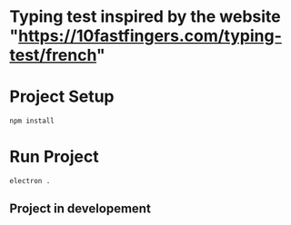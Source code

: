 # Typing test inspired by the website "https://10fastfingers.com/typing-test/french"

# Project Setup 
```
npm install
```

# Run Project 
```
electron .
```
## Project in developement